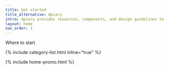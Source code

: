 ```yaml
---
title: Get started
title_alternative: Apiary
intro: Apiary provides resources, components, and design guidelines to help product teams work more efficiently, and to create simple, intuitive and beautiful experiences.
layout: home
nav_order: 1
---
```


Where to start

{% include category-list.html inline="true" %}

{% include home-promo.html %}
